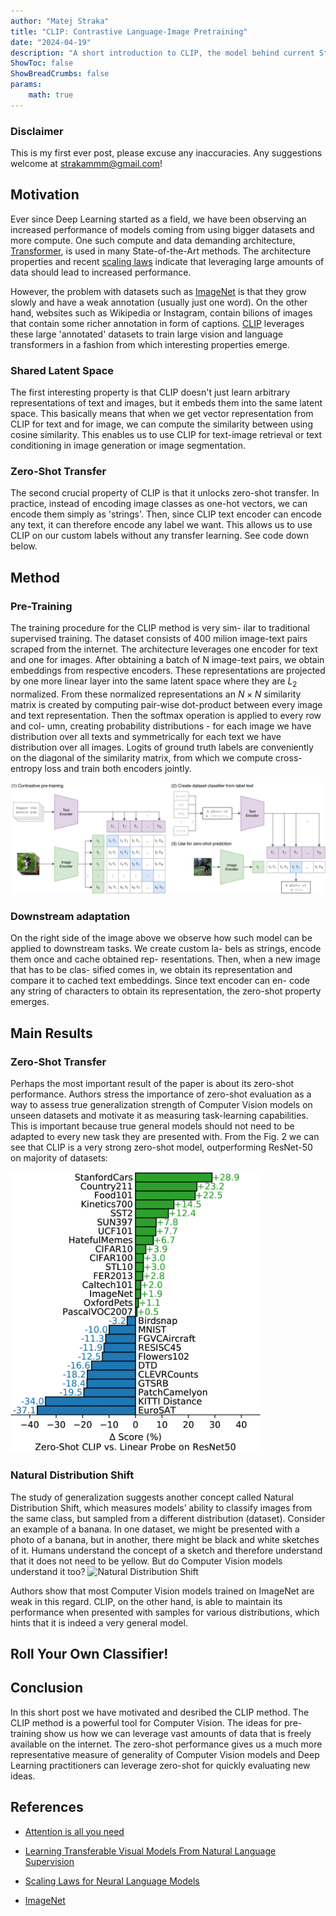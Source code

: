 ```yaml
---
author: "Matej Straka"
title: "CLIP: Contrastive Language-Image Pretraining"
date: "2024-04-19"
description: "A short introduction to CLIP, the model behind current State-of-the-Art Computer Vision models."
ShowToc: false
ShowBreadCrumbs: false
params:
    math: true
---
```


### Disclaimer
This is my first ever post, please excuse any inaccuracies. Any suggestions welcome at strakammm@gmail.com!

## Motivation
Ever since Deep Learning started as a field, we have been observing an increased performance of models coming
from using bigger datasets and more compute. One such compute and data demanding architecture, [Transformer](https://arxiv.org/abs/1706.03762),
is used in many State-of-the-Art methods. The architecture properties and recent [scaling laws](https://arxiv.org/abs/2001.08361) indicate that
leveraging large amounts of data should lead to increased performance.

However, the problem with datasets such as [ImageNet](https://arxiv.org/abs/1409.0575) is that they grow slowly and have a weak annotation 
(usually just one word). On the other hand, websites such as Wikipedia or Instagram, contain bilions of images that
contain some richer annotation in form of captions. [CLIP](https://arxiv.org/abs/2103.00020) leverages these large 'annotated' datasets to train large
vision and language transformers in a fashion from which interesting properties emerge.

### Shared Latent Space
The first interesting property is that CLIP doesn't just learn arbitrary representations of text and images,
but it embeds them into the same latent space. This basically means that when we get vector representation from CLIP
for text and for image, we can compute the similarity between using cosine similarity. This enables us to use CLIP
for text-image retrieval or text conditioning in image generation or image segmentation.

### Zero-Shot Transfer
The second crucial property of CLIP is that it unlocks zero-shot transfer. In practice, instead of encoding image classes
as one-hot vectors, we can encode them simply as 'strings'. Then, since CLIP text encoder can encode any text, it can
therefore encode any label we want. This allows us to use CLIP on our custom labels without any transfer learning.
See code down below.

## Method

<a name="diagram_anchor"></a>


### Pre-Training
The training procedure for the CLIP method is very sim-
ilar to traditional supervised training.
The dataset consists of 400 milion image-text pairs
scraped from the internet. The architecture leverages one
encoder for text and one for images. After obtaining a batch
of N image-text pairs, we obtain embeddings from respective encoders.
These representations are projected by one
more linear layer into the same latent space where they are
$L_2$ normalized. From these normalized representations an
$N × N$ similarity matrix is created by computing pair-wise
dot-product between every image and text representation.
Then the softmax operation is applied to every row and col-
umn, creating probability distributions - for each image we
have distribution over all texts and symmetrically for each
text we have distribution over all images. Logits of ground
truth labels are conveniently on the diagonal of the similarity matrix,
from which we compute cross-entropy loss and train both encoders jointly.

![CLIP diagram](images/main-diagrams.png)

### Downstream adaptation
On the right side of the image above we observe how such model
can be applied to downstream tasks. We create custom la-
bels as strings, encode them once and cache obtained rep-
resentations. Then, when a new image that has to be clas-
sified comes in, we obtain its representation and compare
it to cached text embeddings. Since text encoder can en-
code any string of characters to obtain its representation,
the zero-shot property emerges.


## Main Results
### Zero-Shot Transfer
Perhaps the most important result of the paper is about its
zero-shot performance. Authors stress the importance of
zero-shot evaluation as a way to assess true generalization
strength of Computer Vision models on unseen datasets and
motivate it as measuring task-learning capabilities. This is
important because true general models should not need to
be adapted to every new task they are presented with.
From the Fig. 2 we can see that CLIP is a very strong zero-shot
model, outperforming ResNet-50 on majority of datasets:

<img src="images/zs.png" style="width: 400px; margin: auto">


### Natural Distribution Shift
The study of generalization suggests another concept called
Natural Distribution Shift, which measures models’ ability
to classify images from the same class, but sampled from
a different distribution (dataset). Consider an example of a
banana. In one dataset, we might be presented with a photo
of a banana, but in another, there might be black and white
sketches of it. Humans understand the concept of a sketch
and therefore understand that it does not need to be yellow.
But do Computer Vision models understand it too? 
![Natural Distribution Shift](images/rd.png)

Authors show
that most Computer Vision models trained on ImageNet are weak
in this regard. CLIP, on the other hand, is able to maintain
its performance when presented with samples for various distributions,
which hints that it is indeed a very general model.

## Roll Your Own Classifier!

## Conclusion
In this short post we have motivated and desribed the CLIP method.
The CLIP method is a powerful tool for Computer Vision.
The ideas for pre-training show us how we can leverage vast amounts
of data that is freely available on the internet.
The zero-shot performance gives us a much more representative measure
of generality of Computer Vision models and Deep Learning practitioners
can leverage zero-shot for quickly evaluating new ideas.

## References

- [Attention is all you need](https://arxiv.org/abs/1706.03762)

- [Learning Transferable Visual Models From Natural Language Supervision](https://arxiv.org/abs/2103.00020)

- [Scaling Laws for Neural Language Models](https://arxiv.org/pdf/2001.08361)

- [ImageNet](https://arxiv.org/abs/1409.0575)